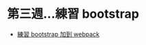 # 第三週...練習 bootstrap

- [練習 bootstrap 加到 webpack](https://dwatow.github.io/2018/03-25-vue-cli-bootstrap-install/)
